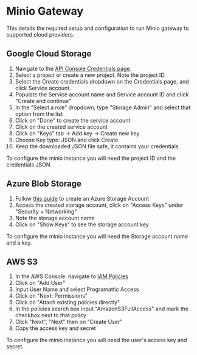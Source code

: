 # Minio Gateway

This details the required setup and configuration to run Minio gateway to supported cloud providers.

## Google Cloud Storage

1. Navigate to the [API Console Credentials page](https://console.developers.google.com/project/_/apis/credentials).
2. Select a project or create a new project. Note the project ID.
3. Select the Create credentials dropdown on the Credentials page, and click Service account.
4. Populate the Service account name and Service account ID and click "Create and continue"
5. In the "Select a role" dropdown, type "Storage Admin" and select that option from the list
6. Click on "Done" to create the service account
7. Click on the created service account
8. Click on "Keys" tab -> Add key -> Create new key
9. Choose Key type: JSON and click Create
10. Keep the downloaded JSON file safe, it contains your credentials

To configure the minio instance you will need the project ID and the credentials JSON.

## Azure Blob Storage

1. Follow [this guide](https://docs.microsoft.com/en-us/azure/storage/common/storage-account-create?tabs=azure-portal) to create an Azure Storage Account
2. Access the created storage account, click on "Access Keys" under "Security + Networking"
3. Note the storage account name
3. Click on "Show Keys" to see the storage account key

To configure the minio instance you will need the Storage account name and a key.

## AWS S3

1. In the AWS Console: navigate to [IAM Policies](https://console.aws.amazon.com/iam/home#/policies)
2. Click on "Add User"
3. Input User Name and select Programattic Access
4. Click on "Next: Permissions"
5. Click on "Attach existing policies directly"
6. In the policies search box input "AmazonS3FullAccess" and mark the checkbox next to that policy
7. Click "Next", "Next" then on "Create User"
8. Copy the access key and secret

To configure the minio instance you will need the user's access key and secret.
